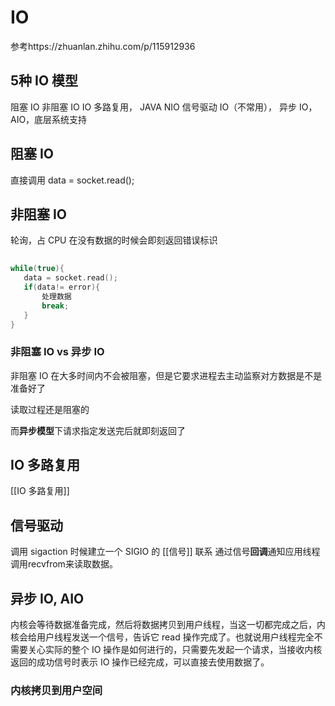 # IO
参考https://zhuanlan.zhihu.com/p/115912936
## 5种 IO 模型
阻塞 IO 
非阻塞 IO 
IO 多路复用， JAVA NIO
信号驱动 IO（不常用），
异步 IO，AIO，底层系统支持
## 阻塞 IO 
直接调用 data = socket.read();
## 非阻塞 IO 
轮询，占 CPU
在没有数据的时候会即刻返回错误标识
```c
 
while(true){
   data = socket.read();
   if(data!= error){
       处理数据
       break;
   }
}

```
### 非阻塞 IO vs 异步 IO
非阻塞 IO 在大多时间内不会被阻塞，但是它要求进程去主动监察对方数据是不是准备好了

读取过程还是阻塞的

而**异步模型**下请求指定发送完后就即刻返回了
## IO 多路复用
[[IO 多路复用]]

## 信号驱动
调用 sigaction 时候建立一个 SIGIO 的 [[信号]] 联系
通过信号**回调**通知应用线程调用recvfrom来读取数据。

## 异步 IO, AIO
内核会等待数据准备完成，然后将数据拷贝到用户线程，当这一切都完成之后，内核会给用户线程发送一个信号，告诉它 read 操作完成了。也就说用户线程完全不需要关心实际的整个 IO 操作是如何进行的，只需要先发起一个请求，当接收内核返回的成功信号时表示 IO 操作已经完成，可以直接去使用数据了。

### 内核拷贝到用户空间